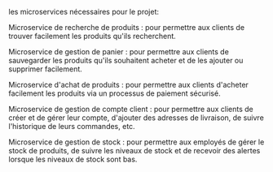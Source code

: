 
les microservices nécessaires pour le projet:

Microservice de recherche de produits : pour permettre aux clients de trouver facilement les produits qu'ils recherchent.

Microservice de gestion de panier : pour permettre aux clients de sauvegarder les produits qu'ils souhaitent acheter et de les ajouter ou supprimer facilement.

Microservice d'achat de produits : pour permettre aux clients d'acheter facilement les produits via un processus de paiement sécurisé.

Microservice de gestion de compte client : pour permettre aux clients de créer et de gérer leur compte, d'ajouter des adresses de livraison, de suivre l'historique de leurs commandes, etc.

Microservice de gestion de stock : pour permettre aux employés de gérer le stock de produits, de suivre les niveaux de stock et de recevoir des alertes lorsque les niveaux de stock sont bas.
